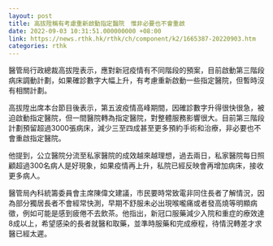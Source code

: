 ```yaml
---
layout: post
title: 高拔陞稱有考慮重新啟動指定醫院　惟非必要也不會重啟
date: 2022-09-03 10:31:51.000000000 +08:00
link: https://news.rthk.hk/rthk/ch/component/k2/1665387-20220903.htm
categories: rthk
---
```


醫管局行政總裁高拔陞表示，應對新冠疫情有不同階段的預案，目前啟動第三階段病床調動計劃，如果確診數字大幅上升，有考慮重新啟動一些指定醫院，但暫時沒有相關計劃。

高拔陞出席本台節目後表示，第五波疫情高峰期間，因確診數字升得很快很急，被迫啟動指定醫院，但一間醫院轉為指定醫院，對整體服務影響很大。目前第三階段計劃預留超過3000張病床，減少三至四成甚至更多預約手術和治療，非必要也不會重啟指定醫院。

他提到，公立醫院分流至私家醫院的成效越來越理想，過去兩日，私家醫院每日照顧超過300名病人是好現象，如果疫情再上升，私院已經反映會再增加病床，接收更多病人。

醫管局內科統籌委員會主席陳偉文建議，市民要時常致電非同住長者了解情況，因為部分獨居長者不會經常快測，早期不舒服未必出現喉嚨痛或者發高燒等明顯病徵，例如可能是感到疲倦不去飲茶。他指出，新冠口服藥減少入院和重症的療效達8成以上，希望感染的長者就醫和取藥，並準時服藥和完成療程，待情況轉差才求醫已經太遲。
